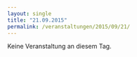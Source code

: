 ```yaml
---
layout: single
title: "21.09.2015"
permalink: /veranstaltungen/2015/09/21/
---
```


Keine Veranstaltung an diesem Tag.
